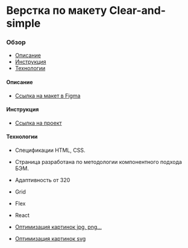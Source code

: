 # Верстка по макету Clear-and-simple

### Обзор
* [Описание](#description)
* [Инструкция](#instructions)
* [Технологии](#technologies)

#### <a name="description">Описание</a>
* [Ссылка на макет в Figma](https://www.figma.com/file/8T4byFDAV5REmnVyQlsFO1/clean_and_simple_website_freebie_work_file?node-id=3%3A2)

#### <a name="instructions">Инструкция</a>
* [Ссылка на проект](https://alexandrprokhorov1988.github.io/Clean-and-simple/)

#### <a name="technologies">Технологии</a>
* Спецификации HTML, CSS.
* Страница разработана по методологии компонентного подхода БЭМ. 
* Адаптивность от 320
* Grid
* Flex 
* React

* [Оптимизация картинок jpg, png...](https://tinypng.com/)
* [Оптимизация картинок svg](https://jakearchibald.github.io/svgomg/) 
